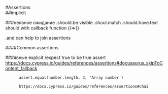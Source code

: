 #Assertions  
##implicit

###неявное ожидание 
 .should.be.visible
 .shoul.match
 .should.have.text
should with callback function ()=>{}

.and  can help to join assertions 

 ####Common assertions

 
###явные explicit 
/expect true to be true
assert  https://docs.cypress.io/guides/references/assertions#docusaurus_skipToContent_fallback


          assert.equal(number.length, 3, 'Array number')

          https://docs.cypress.io/guides/references/assertions#Chai

          

